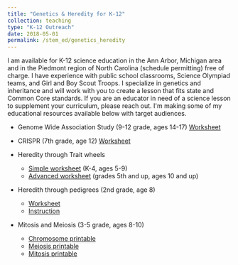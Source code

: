```yaml
---
title: "Genetics & Heredity for K-12"
collection: teaching
type: "K-12 Outreach"
date: 2018-05-01
permalink: /stem_ed/genetics_heredity
---
```


I am available for K-12 science education in the Ann Arbor, Michigan area and in the Piedmont region of North Carolina (schedule permitting) free of charge. I have experience with public school classrooms, Science Olympiad teams, and Girl and Boy Scout Troops. I specialize in genetics and inheritance and will work with you to create a lesson that fits state and Common Core standards. If you are an educator in need of a science lesson to supplement your curriculum, please reach out. I'm making some of my educational resources available below with target audiences.

* Genome Wide Association Study (9-12 grade, ages 14-17) [Worksheet](/files/GWAS_worksheet.pdf)

* CRISPR (7th grade, age 12) [Worksheet](/files/CRISPR.pdf)

* Heredity through Trait wheels
    - [Simple worksheet](/files/Trait_wheel_simple.pdf) (K-4, ages 5-9)
    - [Advanced worksheet](/files/Trait_wheel_advanced.pdf) (grades 5th and up, ages 10 and up)

* Heredith through pedigrees (2nd grade, age 8)
    - [Worksheet](/files/pedigree_heredity_coloring_worksheet.pdf)
    - [Instruction](/files/pedigree_heredity_printable_instructions.pdf)

* Mitosis and Meiosis (3-5 grade, ages 8-10)
    - [Chromosome printable](/files/chromosomes.pdf)
    - [Meiosis printable](/files/meiosis.pdf)
    - [Mitosis printable](/files/mitosis.pdf)
